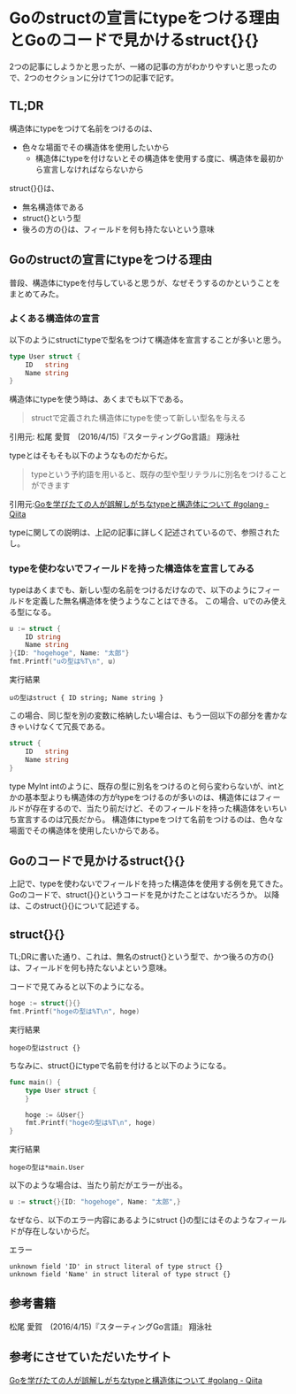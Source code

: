 # Goのstructの宣言にtypeをつける理由とGoのコードで見かけるstruct{}{}
2つの記事にしようかと思ったが、一緒の記事の方がわかりやすいと思ったので、2つのセクションに分けて1つの記事で記す。

## TL;DR
構造体にtypeをつけて名前をつけるのは、
* 色々な場面でその構造体を使用したいから
	* 構造体にtypeを付けないとその構造体を使用する度に、構造体を最初から宣言しなければならないから

struct{}{}は、
* 無名構造体である
* struct{}という型
* 後ろの方の{}は、フィールドを何も持たないという意味

## Goのstructの宣言にtypeをつける理由
普段、構造体にtypeを付与していると思うが、なぜそうするのかということをまとめてみた。

### よくある構造体の宣言
以下のようにstructにtypeで型名をつけて構造体を宣言することが多いと思う。

```go
type User struct {
	ID   string
	Name string
}
```

構造体にtypeを使う時は、あくまでも以下である。
> structで定義された構造体にtypeを使って新しい型名を与える

引用元: 松尾 愛賀　(2016/4/15)『スターティングGo言語』 翔泳社

typeとはそもそも以下のようなものだからだ。
> typeという予約語を用いると、既存の型や型リテラルに別名をつけることができます

引用元:[Goを学びたての人が誤解しがちなtypeと構造体について #golang - Qiita](https://qiita.com/tenntenn/items/45c568d43e950292bc31)

typeに関しての説明は、上記の記事に詳しく記述されているので、参照されたし。

### typeを使わないでフィールドを持った構造体を宣言してみる
typeはあくまでも、新しい型の名前をつけるだけなので、以下のようにフィールドを定義した無名構造体を使うようなことはできる。
この場合、uでのみ使える型になる。

```go
u := struct {
	ID string
	Name string
}{ID: "hogehoge", Name: "太郎"}
fmt.Printf("uの型は%T\n", u)
```

実行結果

```
uの型はstruct { ID string; Name string }
```

この場合、同じ型を別の変数に格納したい場合は、もう一回以下の部分を書かなきゃいけなくて冗長である。

```go
struct {
	ID   string
	Name string
}
```

type MyInt intのように、既存の型に別名をつけるのと何ら変わらないが、intとかの基本型よりも構造体の方がtypeをつけるのが多いのは、構造体にはフィールドが存在するので、当たり前だけど、そのフィールドを持った構造体をいちいち宣言するのは冗長だから。
構造体にtypeをつけて名前をつけるのは、色々な場面でその構造体を使用したいからである。

## Goのコードで見かけるstruct{}{}
上記で、typeを使わないでフィールドを持った構造体を使用する例を見てきた。
Goのコードで、struct{}{}というコードを見かけたことはないだろうか。
以降は、このstruct{}{}について記述する。

## struct{}{}
TL;DRに書いた通り、これは、無名のstruct{}という型で、かつ後ろの方の{}は、フィールドを何も持たないよという意味。

コードで見てみると以下のようになる。

```go
hoge := struct{}{}
fmt.Printf("hogeの型は%T\n", hoge)
```

実行結果

```
hogeの型はstruct {}
```

ちなみに、struct{}にtypeで名前を付けると以下のようになる。

```go
func main() {
	type User struct {
	}

	hoge := &User{}
	fmt.Printf("hogeの型は%T\n", hoge)
}
```

実行結果

```
hogeの型は*main.User
```

以下のような場合は、当たり前だがエラーが出る。

```go
u := struct{}{ID: "hogehoge", Name: "太郎",}
```

なぜなら、以下のエラー内容にあるようにstruct {}の型にはそのようなフィールドが存在しないからだ。

エラー

```
unknown field 'ID' in struct literal of type struct {}
unknown field 'Name' in struct literal of type struct {}
```

## 参考書籍
松尾 愛賀　(2016/4/15)『スターティングGo言語』 翔泳社

## 参考にさせていただいたサイト
[Goを学びたての人が誤解しがちなtypeと構造体について #golang - Qiita](https://qiita.com/tenntenn/items/45c568d43e950292bc31)
